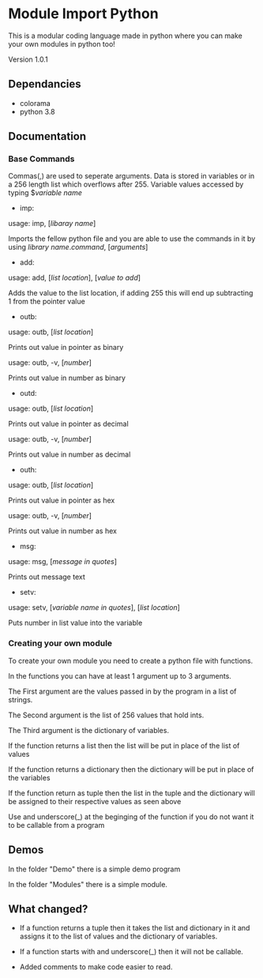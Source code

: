 # Module Import Python
This is a modular coding language made in python where you can make your own modules in python too!

Version 1.0.1

## Dependancies
- colorama
- python 3.8

## Documentation

### Base Commands
Commas(,) are used to seperate arguments.
Data is stored in variables or in a 256 length list which overflows after 255.
Variable values accessed by typing $*variable name*

- imp: 

usage: imp, [*libaray name*]

Imports the fellow python file and you are able to use the commands in it by using *library name*.*command*, [*arguments*]


- add:

usage: add, [*list location*], [*value to add*]

Adds the value to the list location, if adding 255 this will end up subtracting 1 from the pointer value


- outb:

usage: outb, [*list location*]

Prints out value in pointer as binary

usage: outb, -v, [*number*]

Prints out value in number as binary


- outd:

usage: outb, [*list location*]

Prints out value in pointer as decimal

usage: outb, -v, [*number*]

Prints out value in number as decimal

- outh:

usage: outb, [*list location*]

Prints out value in pointer as hex

usage: outb, -v, [*number*]

Prints out value in number as hex

- msg:

usage: msg, [*message in quotes*]

Prints out message text

- setv:

usage: setv, [*variable name in quotes*], [*list location*]

Puts number in list value into the variable

### Creating your own module
To create your own module you need to create a python file with functions.

In the functions you can have at least 1 argument up to 3 arguments.

The First argument are the values passed in by the program in a list of strings.

The Second argument is the list of 256 values that hold ints.

The Third argument is the dictionary of variables.

If the function returns a list then the list will be put in place of the list of values

If the function returns a dictionary then the dictionary will be put in place of the variables

If the function return as tuple then the list in the tuple and the dictionary will be assigned to their respective values as seen above

Use and underscore(\_) at the beginging of the function if you do not want it to be callable from a program

## Demos

In the folder "Demo" there is a simple demo program

In the folder "Modules" there is a simple module.

## What changed?

- If a function returns a tuple then it takes the list and dictionary in it and assigns it to the list of values and the dictionary of variables.

- If a function starts with and underscore(\_) then it will not be callable.

- Added comments to make code easier to read.
